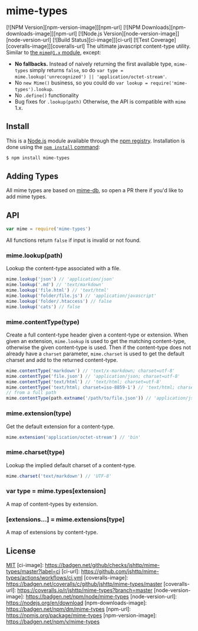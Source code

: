 # mime-types
[![NPM Version][npm-version-image]][npm-url]
[![NPM Downloads][npm-downloads-image]][npm-url]
[![Node.js Version][node-version-image]][node-version-url]
[![Build Status][ci-image]][ci-url]
[![Test Coverage][coveralls-image]][coveralls-url]
The ultimate javascript content-type utility.
Similar to [the `mime@1.x` module](https://www.npmjs.com/package/mime), except:
- __No fallbacks.__ Instead of naively returning the first available type,
  `mime-types` simply returns `false`, so do
  `var type = mime.lookup('unrecognized') || 'application/octet-stream'`.
- No `new Mime()` business, so you could do `var lookup = require('mime-types').lookup`.
- No `.define()` functionality
- Bug fixes for `.lookup(path)`
Otherwise, the API is compatible with `mime` 1.x.
## Install
This is a [Node.js](https://nodejs.org/en/) module available through the
[npm registry](https://www.npmjs.com/). Installation is done using the
[`npm install` command](https://docs.npmjs.com/getting-started/installing-npm-packages-locally):
```sh
$ npm install mime-types
```
## Adding Types
All mime types are based on [mime-db](https://www.npmjs.com/package/mime-db),
so open a PR there if you'd like to add mime types.
## API
```js
var mime = require('mime-types')
```
All functions return `false` if input is invalid or not found.
### mime.lookup(path)
Lookup the content-type associated with a file.
```js
mime.lookup('json') // 'application/json'
mime.lookup('.md') // 'text/markdown'
mime.lookup('file.html') // 'text/html'
mime.lookup('folder/file.js') // 'application/javascript'
mime.lookup('folder/.htaccess') // false
mime.lookup('cats') // false
```
### mime.contentType(type)
Create a full content-type header given a content-type or extension.
When given an extension, `mime.lookup` is used to get the matching
content-type, otherwise the given content-type is used. Then if the
content-type does not already have a `charset` parameter, `mime.charset`
is used to get the default charset and add to the returned content-type.
```js
mime.contentType('markdown') // 'text/x-markdown; charset=utf-8'
mime.contentType('file.json') // 'application/json; charset=utf-8'
mime.contentType('text/html') // 'text/html; charset=utf-8'
mime.contentType('text/html; charset=iso-8859-1') // 'text/html; charset=iso-8859-1'
// from a full path
mime.contentType(path.extname('/path/to/file.json')) // 'application/json; charset=utf-8'
```
### mime.extension(type)
Get the default extension for a content-type.
```js
mime.extension('application/octet-stream') // 'bin'
```
### mime.charset(type)
Lookup the implied default charset of a content-type.
```js
mime.charset('text/markdown') // 'UTF-8'
```
### var type = mime.types[extension]
A map of content-types by extension.
### [extensions...] = mime.extensions[type]
A map of extensions by content-type.
## License
[MIT](LICENSE)
[ci-image]: https://badgen.net/github/checks/jshttp/mime-types/master?label=ci
[ci-url]: https://github.com/jshttp/mime-types/actions/workflows/ci.yml
[coveralls-image]: https://badgen.net/coveralls/c/github/jshttp/mime-types/master
[coveralls-url]: https://coveralls.io/r/jshttp/mime-types?branch=master
[node-version-image]: https://badgen.net/npm/node/mime-types
[node-version-url]: https://nodejs.org/en/download
[npm-downloads-image]: https://badgen.net/npm/dm/mime-types
[npm-url]: https://npmjs.org/package/mime-types
[npm-version-image]: https://badgen.net/npm/v/mime-types

